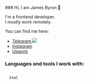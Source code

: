 <link rel="stylesheet" href="https://cdnjs.cloudflare.com/ajax/libs/font-awesome/6.5.2/css/all.min.css">
### Hi, I am James Byron 👋

I'm a frontend developer.<br>
I mostly work remotely.

You can find me here:
<ul>
  <li><a href="https://t.me/iamjamesfd">Telegram <img src="https://i.pinimg.com/474x/9f/f9/9c/9ff99cea674681327ba53e7721246f5b.jpg"></a></li>
  <li><a href="https://instagram.com/iamjamesfd">Instagram</a></li>
  <li><a href="https://t.me/iamjamesfd">Upwork</a></li>
</ul>

### Languages and tools I work with:
<code>
  html
</code>
